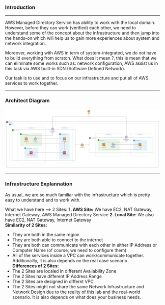 ### Introduction
---
AWS Managed Directory Service has ability to work with the local domain. However, before they can work (verified) each other, we need to understand some of the concept about the infrastructure and then jump into the hands-on which will help us to gain more experiences about system and network integration.

Moreover, working with AWS in term of system-integrated, we do not have to build everything from scratch. What does it mean ?, this is mean that we can eliminate some works such as: network configuration, AWS assist us in this task via AWS built-in SDN (Software Defined Network). 

Our task is to use and to focus on our infrastructure and put all of AWS services to work together.

---
### Architect Diagram

![Verify Local Domain With AWS Managed Directory Service](../images/verified-local-domain-with-aws-directory-service.jpg)

---
### Infrastructure Explannation

As usual, we are so much familiar with the infrastructure which is pretty easy to understand and to work with. 

What we have here ==> 2 Sites:
**1. AWS Site:** 
We have EC2, NAT Gateway, Internet Gateway, AWS Managed Directory Service
**2. Local Site:**
We also have EC2, NAT Gateway, Internet Gateway  
**Similarity of 2 Sites:**
- They are both in the same region
- They are both able to connect to the internet
- They are both can communicate with each other in either IP Address or Computer Name (of course, we need to configure them)  
- All of the services inside a VPC can work/communicate together. Additionallly, it is also depends on the real case scenario.  
**Differences of 2 Sites:**  
- The 2 Sites are localed in different Availability Zone
- The 2 Sites have different IP Address Range
- The 2 Sites are designed in differnt VPC
- The 2 Sites might not share the same Network Infrastructure and Network Design due to the reality of this lab and the real-world scenario. It is also depends on what does your business needs. 


